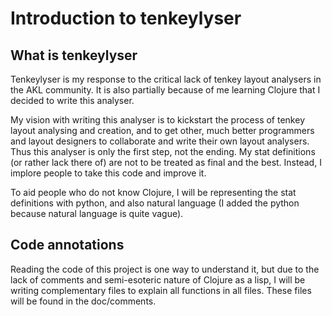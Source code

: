 # Introduction to tenkeylyser

## What is tenkeylyser
Tenkeylyser is my response to the critical lack of tenkey layout analysers in the AKL community. It is also partially because of me learning Clojure that I decided to write this analyser.

My vision with writing this analyser is to kickstart the process of tenkey layout analysing and creation, and to get other, much better programmers and layout designers to collaborate and write their own layout analysers.
Thus this analyser is only the first step, not the ending. My stat definitions (or rather lack there of) are not to be treated as final and the best. Instead, I implore people to take this code and improve it.

To aid people who do not know Clojure, I will be representing the stat definitions with python, and also natural language (I added the python because natural language is quite vague).

## Code annotations
Reading the code of this project is one way to understand it, but due to the lack of comments and semi-esoteric nature of Clojure as a lisp, I will be writing complementary files to explain all functions in all files. These files will be found in the doc/comments.

